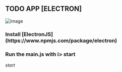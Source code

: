 ## TODO APP [ELECTRON]
![image](https://user-images.githubusercontent.com/87514488/128635820-d375d487-cfad-4975-8eab-e4bfb5ce6ff9.png)
<h3> Install [ElectronJS](https://www.npmjs.com/package/electron)</h3>
<h3> Run the main.js with i> start  </h3> 
<i> start 
